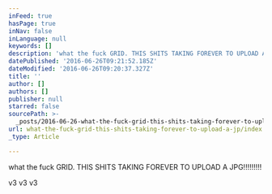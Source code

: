 ```yaml
---
inFeed: true
hasPage: true
inNav: false
inLanguage: null
keywords: []
description: 'what the fuck GRID. THIS SHITS TAKING FOREVER TO UPLOAD A JPG!!!!!!!!! '
datePublished: '2016-06-26T09:21:52.185Z'
dateModified: '2016-06-26T09:20:37.327Z'
title: ''
author: []
authors: []
publisher: null
starred: false
sourcePath: >-
  _posts/2016-06-26-what-the-fuck-grid-this-shits-taking-forever-to-upload-a-jp.md
url: what-the-fuck-grid-this-shits-taking-forever-to-upload-a-jp/index.html
_type: Article

---
```

what the fuck GRID. THIS SHITS TAKING FOREVER TO UPLOAD A JPG!!!!!!!!! 

v3 v3 v3
